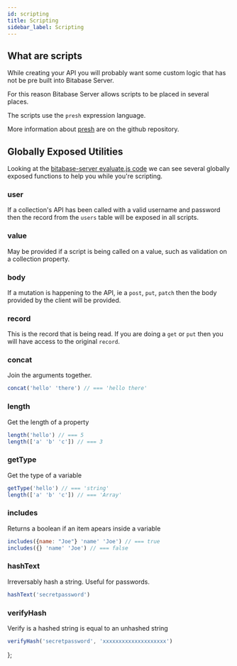 ```yaml
---
id: scripting
title: Scripting
sidebar_label: Scripting
---
```


## What are scripts
While creating your API you will probably want some custom logic that has not be
pre built into Bitabase Server.

For this reason Bitabase Server allows scripts to be placed in several places.

The scripts use the `presh` expression language.

More information about [presh](https://github.com/korynunn/presh) are on the github repository.


## Globally Exposed Utilities
Looking at the [bitabase-server evaluate.js code](https://github.com/bitabase/bitabase-server/blob/master/modules/evaluate.js)
we can see several globally exposed functions to help you while you're scripting.

### user
If a collection's API has been called with a valid username and password then the
record from the `users` table will be exposed in all scripts.

### value
May be provided if a script is being called on a value, such as validation on a collection property.

### body
If a mutation is happening to the API, ie a `post`, `put`, `patch` then the body provided by the client
will be provided.

### record
This is the record that is being read. If you are doing a `get` or `put` then you will have access
to the original `record`.

### concat
Join the arguments together.

```javascript
concat('hello' 'there') // === 'hello there'
```

### length
Get the length of a property

```javascript
length('hello') // === 5
length(['a' 'b' 'c']) // === 3
```

### getType
Get the type of a variable

```javascript
getType('hello') // === 'string'
length(['a' 'b' 'c']) // === 'Array'
```

### includes
Returns a boolean if an item apears inside a variable

```javascript
includes({name: "Joe"} 'name' 'Joe') // === true
includes({} 'name' 'Joe') // === false
```

### hashText
Irreversably hash a string. Useful for passwords.

```javascript
hashText('secretpassword')
```

### verifyHash
Verify is a hashed string is equal to an unhashed string

```javascript
verifyHash('secretpassword', 'xxxxxxxxxxxxxxxxxxxx')
```

  };